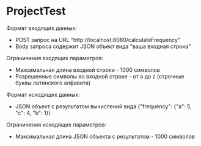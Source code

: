 # ProjectTest
Формат входящих данных: 
- POST запрос на URL "http://localhost:8080/calculateFrequency" 
- Body запроса содержит JSON объект вида "ваша входная строка" 

Ограничения входящих параметров: 
- Максимальная длина входной строки - 1000 символов 
- Разрешенные символы во входной строке - от a до z (строчные буквы латинского алфавита) 

Формат исходящих данных: 
- JSON объект с результатом вычислений вида {"frequency": {"a": 5, "c": 4, "b": 1}} 

Ограничения исходящих параметров: 
- Максимальная длина JSON объекта с результатом - 1000 символов 
